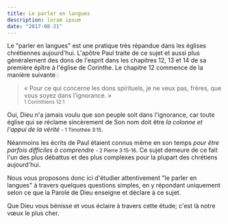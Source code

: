 ```yaml
---
title: Le parler en langues
description: loram ipsum
date: "2017-08-21"
---
```


Le "parler en langues" est une pratique très répandue dans les églises chrétiennes aujourd'hui. L'apôtre Paul traite de ce sujet et aussi plus généralement des dons de l'esprit dans les chapitres 12, 13 et 14 de sa première épître à l'église de Corinthe.
Le chapitre 12 commence de la manière suivante :

> « Pour ce qui concerne les dons spirituels, je ne veux pas, frères, que vous soyez dans l’ignorance. » <br /><small>1 Corinthiens 12:1</small>

Oui, Dieu n'a jamais voulu que son peuple soit dans l'ignorance, car toute église qui se réclame sincèrement de Son nom doit être *la colonne et l'appui de la vérité*  <small>- 1 Timothée 3:15</small>.

Néanmoins les écrits de Paul étaient connus même en son temps *pour être parfois difficiles à comprendre* <small>- 2 Pierre 3:15-16</small>.
Ce sujet demeure de ce fait l'un des plus débattus et des plus complexes pour la plupart des chrétiens aujourd'hui.

Nous vous proposons donc ici d'étudier attentivement "le parler en langues" à travers quelques questions simples, en y répondant uniquement selon ce que la Parole de Dieu enseigne et déclare à ce sujet.

Que Dieu vous bénisse et vous éclaire à travers cette étude; c'est là notre vœux le plus cher.